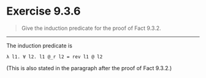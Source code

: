 # Exercise 9.3.6

> Give the induction predicate for the proof of Fact 9.3.2.

---

The induction predicate is
```
λ l1. ∀ l2. l1 @_r l2 = rev l1 @ l2
```
(This is also stated in the paragraph after the proof of Fact 9.3.2.)
